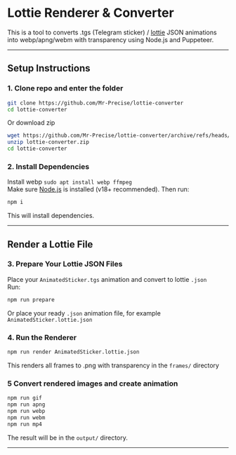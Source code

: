 # Lottie Renderer & Converter

This is a tool to converts .tgs (Telegram sticker) / [lottie](https://airbnb.io/lottie/#/) JSON animations into webp/apng/webm with transparency using Node.js and Puppeteer.

---

## Setup Instructions

### 1. Clone repo and enter the folder

```bash
git clone https://github.com/Mr-Precise/lottie-converter
cd lottie-converter
```
Or download zip
```bash
wget https://github.com/Mr-Precise/lottie-converter/archive/refs/heads/main.zip
unzip lottie-converter.zip
cd lottie-converter
```

### 2. Install Dependencies
Install webp `sudo apt install webp ffmpeg`  
Make sure [Node.js](https://nodejs.org/) is installed (v18+ recommended). Then run:

```bash
npm i
```
This will install dependencies.

---

## Render a Lottie File

### 3. Prepare Your Lottie JSON Files

Place your `AnimatedSticker.tgs` animation and convert to lottie `.json`  
Run:
```bash
npm run prepare
```
Or place your ready `.json` animation file, for example `AnimatedSticker.lottie.json`

### 4. Run the Renderer

```bash
npm run render AnimatedSticker.lottie.json
```
This renders all frames to .png with transparency in the `frames/` directory

### 5 Convert rendered images and create animation

```bash
npm run gif
npm run apng
npm run webp
npm run webm
npm run mp4
```
The result will be in the `output/` directory.

---

